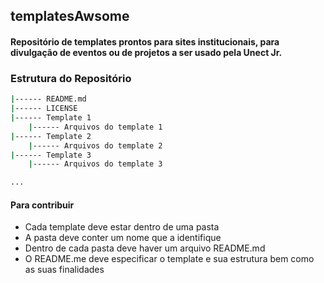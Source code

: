 ## templatesAwsome

#### Repositório de templates prontos para sites institucionais, para divulgação de eventos ou de projetos a ser usado pela Unect Jr.

### Estrutura do Repositório

``` bash
|------ README.md
|------ LICENSE
|------ Template 1
	|------ Arquivos do template 1
|------ Template 2
	|------ Arquivos do template 2
|------ Template 3
	|------ Arquivos do template 3

...
```	

#### Para contribuir

* Cada template deve estar dentro de uma pasta
* A pasta deve conter um nome que a identifique
* Dentro de cada pasta deve haver um arquivo README.md
* O README.me deve especificar o template e sua estrutura bem como as suas finalidades


